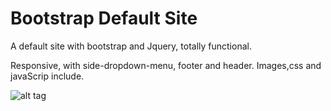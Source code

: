 # Bootstrap Default Site
A default site with bootstrap and Jquery, totally functional.

Responsive, with side-dropdown-menu, footer and header.
Images,css and javaScrip include.



![alt tag](http://i.imgur.com/ezb43q4.png)
